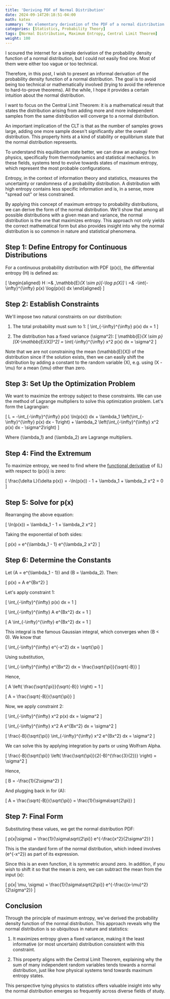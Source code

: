 ```yaml
---
title: 'Deriving PDF of Normal Distribution'
date: 2024-09-14T20:18:51-04:00
math: katex
summary: "An elementary derivation of the PDF of a normal distribution."
categories: [Statistics, Probability Theory]
tags: [Normal Distribution, Maximum Entropy, Central Limit Theorem]
weight: 100
---
```


I scoured the internet for a simple derivation of the probability density function of a normal distribution, but I could not easily find one. Most of them were either too vague or too technical.

Therefore, in this post, I wish to present an informal derivation of the probability density function of a normal distribution. The goal is to avoid being too technical or mathematically involved (trying to avoid the reference to hard-to-prove theorems). All the while, I hope it provides a certain intuition about the normal distribution.

I want to focus on the Central Limit Theorem: it is a mathematical result that states the distribution arising from adding more and more independent samples from the same distribution will converge to a normal distribution.

An important implication of the CLT is that as the number of samples grows large, adding one more sample doesn't significantly alter the overall distribution. This property hints at a kind of stability or equilibrium state that the normal distribution represents.

To understand this equilibrium state better, we can draw an analogy from physics, specifically from thermodynamics and statistical mechanics. In these fields, systems tend to evolve towards states of maximum entropy, which represent the most probable configurations.

Entropy, in the context of information theory and statistics, measures the uncertainty or randomness of a probability distribution. A distribution with high entropy contains less specific information and is, in a sense, more "spread out" or less constrained.

By applying this concept of maximum entropy to probability distributions, we can derive the form of the normal distribution. We'll show that among all possible distributions with a given mean and variance, the normal distribution is the one that maximizes entropy. This approach not only yields the correct mathematical form but also provides insight into why the normal distribution is so common in nature and statistical phenomena.

## Step 1: Define Entropy for Continuous Distributions

For a continuous probability distribution with PDF \(p(x)\), the differential entropy \(H\) is defined as:

\[
\begin{aligned}
H :=& \,\mathbb{E}_{X \sim p}[-\log p(X)] \\
=& -\int_{-\infty}^{\infty} p(x) \log(p(x)) dx
\end{aligned}
\]

## Step 2: Establish Constraints

We'll impose two natural constraints on our distribution:

1. The total probability must sum to 1:
   \[
   \int_{-\infty}^{\infty} p(x) dx = 1
   \]

2. The distribution has a fixed variance \(\sigma^2\):
   \[
   \mathbb{E}_{X \sim p}[(X-\mathbb{E}[X])^2] = \int_{-\infty}^{\infty} x^2 p(x) dx = \sigma^2
   \]

Note that we are not constraining the mean \(\mathbb{E}[X]\) of the distribution since if the solution exists, then we can easily shift the distribution by adding a constant to the random variable \(X\), e.g. using \(X - \mu\) for a mean \(\mu\) other than zero.

## Step 3: Set Up the Optimization Problem

We want to maximize the entropy subject to these constraints. We can use the method of Lagrange multipliers to solve this optimization problem. Let's form the Lagrangian:

\[
L = -\int_{-\infty}^{\infty} p(x) \ln(p(x)) dx + \lambda_1 \left(\int_{-\infty}^{\infty} p(x) dx - 1\right) + \lambda_2 \left(\int_{-\infty}^{\infty} x^2 p(x) dx - \sigma^2\right)
\]

Where \(\lambda_1\) and \(\lambda_2\) are Lagrange multipliers.

## Step 4: Find the Extremum

To maximize entropy, we need to find where the [functional derivative](https://en.wikipedia.org/wiki/Functional_derivative) of \(L\) with respect to \(p(x)\) is zero:

\[
\frac{\delta L}{\delta p(x)} = -\ln(p(x)) - 1 + \lambda_1 + \lambda_2 x^2 = 0
\]

## Step 5: Solve for p(x)

Rearranging the above equation:

\[
\ln(p(x)) = \lambda_1 - 1 + \lambda_2 x^2
\]

Taking the exponential of both sides:

\[
p(x) = e^{\lambda_1 - 1} e^{\lambda_2 x^2}
\]

## Step 6: Determine the Constants

Let \(A = e^{\lambda_1 - 1}\) and \(B = \lambda_2\). Then:

\[
p(x) = A e^{Bx^2}
\]

Let's apply constraint 1:

\[
\int_{-\infty}^{\infty} p(x) dx = 1
\]

\[
\int_{-\infty}^{\infty} A e^{Bx^2} dx = 1
\]

\[
A \int_{-\infty}^{\infty} e^{Bx^2} dx = 1
\]

This integral is the famous Gaussian integral, which converges when \(B < 0\). We know that

\[
\int_{-\infty}^{\infty} e^{-x^2} dx = \sqrt{\pi}
\]

Using substitution,

\[
\int_{-\infty}^{\infty} e^{Bx^2} dx = \frac{\sqrt{\pi}}{\sqrt{-B}}
\]

Hence,

\[
A \left( \frac{\sqrt{\pi}}{\sqrt{-B}} \right) = 1
\]

\[
A = \frac{\sqrt{-B}}{\sqrt{\pi}}
\]

Now, we apply constraint 2:

\[
\int_{-\infty}^{\infty} x^2 p(x) dx = \sigma^2
\]

\[
\int_{-\infty}^{\infty} x^2 A e^{Bx^2} dx = \sigma^2
\]

\[
\frac{-B}{\sqrt{\pi}} \int_{-\infty}^{\infty} x^2 e^{Bx^2} dx = \sigma^2
\]

We can solve this by applying integration by parts or using Wolfram Alpha.

\[
\frac{-B}{\sqrt{\pi}} \left( \frac{\sqrt{\pi}}{2(-B)^{\frac{3}{2}}} \right) = \sigma^2
\]

Hence,

\[
B = -\frac{1}{2\sigma^2}
\]

And plugging back in for \(A\):

\[
A = \frac{\sqrt{-B}}{\sqrt{\pi}} = \frac{1}{\sigma\sqrt{2\pi}}
\]
## Step 7: Final Form

Substituting these values, we get the normal distribution PDF:

\[
p(x|\sigma) = \frac{1}{\sigma\sqrt{2\pi}} e^{-\frac{x^2}{2\sigma^2}}
\]

This is the standard form of the normal distribution, which indeed involves \(e^{-x^2}\) as part of its expression.

Since this is an even function, it is symmetric around zero. In addition, if you wish to shift it so that the mean is zero, we can subtract the mean from the input \(x\):

\[
p(x| \mu, \sigma) = \frac{1}{\sigma\sqrt{2\pi}} e^{-\frac{(x-\mu)^2}{2\sigma^2}}
\]

## Conclusion

Through the principle of maximum entropy, we've derived the probability density function of the normal distribution. This approach reveals why the normal distribution is so ubiquitous in nature and statistics:

1. It maximizes entropy given a fixed variance, making it the least informative (or most uncertain) distribution consistent with this constraint.

2. This property aligns with the Central Limit Theorem, explaining why the sum of many independent random variables tends towards a normal distribution, just like how physical systems tend towards maximum entropy states.

This perspective tying physics to statistics offers valuable insight into why the normal distribution emerges so frequently across diverse fields of study.